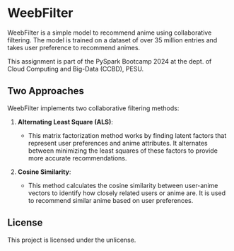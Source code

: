 # WeebFilter

WeebFilter is a simple model to recommend anime using collaborative filtering. The model is trained on a dataset of over 35 million entries and takes user preference to recommend animes.

This assignment is part of the PySpark Bootcamp 2024 at the dept. of Cloud Computing and Big-Data (CCBD), PESU.

## Two Approaches

WeebFilter implements two collaborative filtering methods:

1. **Alternating Least Square (ALS)**:

   - This matrix factorization method works by finding latent factors that represent user preferences and anime attributes. It alternates between minimizing the least squares of these factors to provide more accurate recommendations.
2. **Cosine Similarity**:

   - This method calculates the cosine similarity between user-anime vectors to identify how closely related users or anime are. It is used to recommend similar anime based on user preferences.

## License

This project is licensed under the unlicense.
